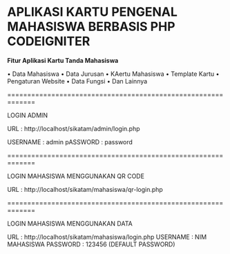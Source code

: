 # APLIKASI KARTU PENGENAL MAHASISWA BERBASIS PHP CODEIGNITER 


**Fitur Aplikasi Kartu Tanda Mahasiswa**

  • Data Mahasiswa 
  • Data Jurusan
  • KAertu Mahasiswa
  • Template Kartu
  • Pengaturan Website
  • Data Fungsi
  • Dan Lainnya
  
=============================================================
 
LOGIN ADMIN

URL 		: http://localhost/sikatam/admin/login.php

USERNAME 	: admin
pASSWORD 	: password

=============================================================

LOGIN MAHASISWA MENGGUNAKAN QR CODE

URL 		: http://localhost/sikatam/mahasiswa/qr-login.php

=============================================================

LOGIN MAHASISWA MENGGUNAKAN DATA

URL 		: http://localhost/sikatam/mahasiswa/login.php
USERNAME 	: NIM MAHASISWA
PASSWORD 	: 123456 (DEFAULT PASSWORD)


